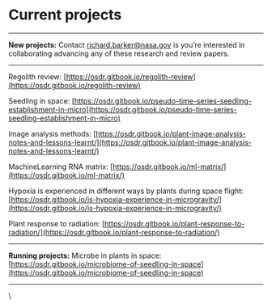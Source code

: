 # Current projects

***

**New projects:** Contact [richard.barker@nasa.gov](mailto:richard.barker@nasa.gov) is you’re interested in collaborating advancing any of these research and review papers.

***



Regolith review: [https://osdr.gitbook.io/regolith-review](https://osdr.gitbook.io/regolith-review)

Seedling in space: [https://osdr.gitbook.io/pseudo-time-series-seedling-establishment-in-micro](https://osdr.gitbook.io/pseudo-time-series-seedling-establishment-in-micro)

Image analysis methods: [https://osdr.gitbook.io/plant-image-analysis-notes-and-lessons-learnt/](https://osdr.gitbook.io/plant-image-analysis-notes-and-lessons-learnt/)

MachineLearning RNA matrix: [https://osdr.gitbook.io/ml-matrix/](https://osdr.gitbook.io/ml-matrix/)

Hypoxia is experienced in different ways by plants during space flight: [https://osdr.gitbook.io/is-hypoxia-experience-in-microgravity/](https://osdr.gitbook.io/is-hypoxia-experience-in-microgravity/)

Plant response to radiation: [https://osdr.gitbook.io/plant-response-to-radiation/](https://osdr.gitbook.io/plant-response-to-radiation/)



***

**Running projects:** Microbe in plants in space: [https://osdr.gitbook.io/microbiome-of-seedling-in-space](https://osdr.gitbook.io/microbiome-of-seedling-in-space)

***



\
